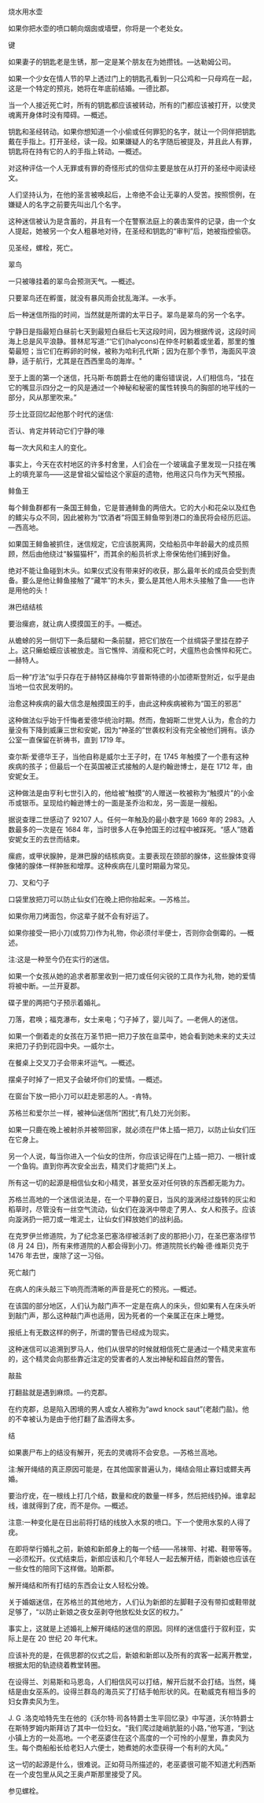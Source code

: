 <title>Encyclopedia of Superstitions</title> <link href="e9780806536248_css.css" rel="stylesheet" type="text/css"> 

烧水用水壶

如果你把水壶的喷口朝向烟囱或墙壁，你将是一个老处女。

键

如果妻子的钥匙老是生锈，那一定是某个朋友在为她攒钱。—达勒姆公司。

如果一个少女在情人节的早上透过门上的钥匙孔看到一只公鸡和一只母鸡在一起，这是一个特定的预兆，她将在年底前结婚。—德比郡。

当一个人接近死亡时，所有的钥匙都应该被转动，所有的门都应该被打开，以使灵魂离开身体时没有障碍。—概述。

钥匙和圣经转动。如果你想知道一个小偷或任何罪犯的名字，就让一个同伴把钥匙戴在手指上。打开圣经，读一段。如果嫌疑人的名字随后被提及，并且此人有罪，钥匙将在持有它的人的手指上转动。—概述。

对这种评估一个人无罪或有罪的奇怪形式的信仰主要是放在从打开的圣经中阅读经文。

人们坚持认为，在他的圣言被唤起后，上帝绝不会让无辜的人受苦。按照惯例，在嫌疑人的名字之前要先叫出几个名字。

这种迷信被认为是含蓄的，并且有一个在警察法庭上的袭击案件的记录，由一个女人提起，她被另一个女人粗暴地对待，在圣经和钥匙的“审判”后，她被指控偷窃。

见圣经，螺栓，死亡。

翠鸟

一只被喙挂着的翠鸟会预测天气。—概述。

只要翠鸟还在孵蛋，就没有暴风雨会扰乱海洋。—水手。

后一种迷信所指的时间，当然就是所谓的太平日子。翠鸟是翠鸟的另一个名字。

宁静日是指最短白昼前七天到最短白昼后七天这段时间，因为根据传说，这段时间海上总是风平浪静。普林尼写道:“‘它们(halycons)在仲冬时躺着或坐着，那里的雏菊最短；当它们在孵卵的时候，被称为哈利孔代斯；因为在那个季节，海面风平浪静，适于航行，尤其是在西西里岛的海岸。"

至于上面的第一个迷信，托马斯·布朗爵士在他的庸俗错误说，人们相信鸟，“挂在它的嘴显示四分之一的风是通过一个神秘和秘密的属性转换鸟的胸部的地平线的一部分，风从那里吹来。”

莎士比亚回忆起他那个时代的迷信:

否认、肯定并转动它们宁静的喙

每一次大风和主人的变化。

事实上，今天在农村地区的许多村舍里，人们会在一个玻璃盒子里发现一只挂在嘴上的填充翠鸟——这是曾祖父留给这个家庭的遗物，他用这只鸟作为天气预报。

鲱鱼王

每个鲱鱼群都有一条国王鲱鱼，它是普通鲱鱼的两倍大。它的大小和花朵以及红色的鳍尖与众不同，因此被称为“饮酒者”将国王鲱鱼带到港口的渔民将会经历厄运。—西高地。

如果国王鲱鱼被抓住，迷信规定，它应该脱离网，交给船员中年龄最大的成员照顾，然后由他绕过“躲猫猫杆”，而其余的船员祈求上帝保佑他们捕到好鱼。

绝对不能让鱼碰到木头。如果仪式没有带来好的收获，那么最年长的成员会受到责备。要么是他让鲱鱼接触了“藏竿”的木头，要么是其他人用木头接触了鱼——也许是用他的头！

淋巴结结核

要治瘰疬，就让病人摸摸国王的手。—概述。

从蟾蜍的另一侧切下一条后腿和一条前腿，把它们放在一个丝绸袋子里挂在脖子上。这只癞蛤蟆应该被放走。当它憔悴、消瘦和死亡时，犬瘟热也会憔悴和死亡。—赫特人。

后一种“疗法”似乎只存在于赫特区赫梅尔亨普斯特德的小加德斯登附近，似乎是由当地一位农民发明的。

治愈这种疾病的最大信念是触摸国王的手，由此这种疾病被称为“国王的邪恶”

这种做法似乎始于忏悔者爱德华统治时期。然而，詹姆斯二世党人认为，愈合的力量没有下降到威廉三世和安妮，因为“神圣的”世袭权利没有完全被他们拥有。该办公室一直保留在祈祷书，直到 1719 年。

查尔斯·爱德华王子，当他自称是威尔士王子时，在 1745 年触摸了一个患有这种疾病的孩子；但最后一个在英国被正式接触的人是约翰逊博士，是在 1712 年，由安妮女王。

这种做法是由亨利七世引入的，他给被“触摸”的人赠送一枚被称为“触摸片”的小金币或银币。呈现给约翰逊博士的一面是圣乔治和龙，另一面是一艘船。

据说查理二世感动了 92107 人。任何一年触及的最小数字是 1669 年的 2983。人数最多的一次是在 1684 年，当时很多人在争抢国王的过程中被踩死。“感人”随着安妮女王的去世而结束。

瘰疬，或甲状腺肿，是淋巴腺的结核病变。主要表现在颈部的腺体，这些腺体变得像猪的腺体一样肿胀和增厚。这种疾病在儿童时期最为常见。

刀、叉和勺子

口袋里放把刀可以防止仙女们在晚上把你抬起来。—苏格兰。

如果你用刀烤面包，你这辈子就不会有好运了。

如果你接受一把小刀(或剪刀)作为礼物，你必须付半便士，否则你会倒霉的。—概述。

注:这是一种至今仍在实行的迷信。

如果一个女孩从她的追求者那里收到一把刀或任何尖锐的工具作为礼物，她的爱情将被中断。—兰开夏郡。

碟子里的两把勺子预示着婚礼。

刀落，君唤；福克瀑布，女士来电；勺子掉了，婴儿叫了。—老佣人的迷信。

如果一个倒着走的女孩在万圣节把一把刀子放在韭菜中，她会看到她未来的丈夫过来把刀子扔到花园中央。—威尔士。

在餐桌上交叉刀子会带来坏运气。—概述。

摆桌子时掉了一把叉子会破坏你们的爱情。—概述。

在窗台下放一把小刀可以赶走邪恶的人。-肯特。

苏格兰和爱尔兰一样，被神仙迷信所“困扰”,有几处刀光剑影。

如果一只鹿在晚上被射杀并被带回家，就必须在尸体上插一把刀，以防止仙女们压在它身上。

另一个人说，每当你进入一个仙女的住所，你应该记得在门上插一把刀、一根针或一个鱼钩。直到你再次安全出去，精灵们才能把门关上。

所有这一切的起源是相信仙女和小精灵，甚至女巫对任何铁的东西都无能为力。

苏格兰高地的一个迷信说法是，在一个平静的夏日，当风的漩涡经过旋转的灰尘和稻草时，尽管没有一丝空气流动，仙女们在漩涡中带走了男人、女人和孩子。应该向漩涡扔一把刀或一堆泥土，让仙女们释放她们的战利品。

在克罗伊兰修道院，为了纪念圣巴塞洛缪被活剥了皮的那把小刀，在圣巴塞洛缪节(8 月 24 日)，所有来修道院的人都会得到小刀。修道院院长约翰·德·维斯贝克于 1476 年去世，废除了这一习俗。

死亡敲门

在病人的床头敲三下响亮而清晰的声音是死亡的预兆。—概述。

在该国的部分地区，人们认为敲门声不一定是在病人的床头，但如果有人在床头听到敲门声，那么这种敲门声也适用，因为死者的一个亲属正在床上睡觉。

报纸上有无数这样的例子，所谓的警告已经成为现实。

这种迷信可以追溯到罗马人，他们从很早的时候就相信死亡是通过一个精灵来宣布的，这个精灵会向那些靠近注定的受害者的人发出神秘和超自然的警告。

敲盐

打翻盐就是遇到麻烦。—约克郡。

在约克郡，总是陷入困境的男人或女人被称为“awd knock saut”(老敲门盐)。他的不幸被认为是由于他打翻了盐洒得太多。

结

如果裹尸布上的结没有解开，死去的灵魂将不会安息。—苏格兰高地。

注:解开绳结的真正原因可能是，在其他国家普遍认为，绳结会阻止寡妇或鳏夫再婚。

要治疗疣，在一根线上打几个结，数量和疣的数量一样多，然后把线扔掉。谁拿起线，谁就得到了疣，而不是你。—概述。

注意:一种变化是在日出前将打结的线放入水泵的喷口。下一个使用水泵的人得了疣。

在即将举行婚礼之前，新娘和新郎身上的每一个结——吊袜带、衬裙、鞋带等等。—必须松开。仪式结束后，新郎应该和几个年轻人一起去解开结，而新娘也应该在一些女性的陪同下这样做。珀斯郡。

解开绳结和所有打结的东西会让女人轻松分娩。

关于婚姻迷信，在苏格兰的其他地方，人们认为新郎的左脚鞋子没有带扣或鞋带就足够了，“以防止新娘之夜女巫剥夺他放松处女区的权力。”

事实上，这就是上述婚礼上解开绳结的迷信的原因。同样的迷信盛行于叙利亚，实际上是在 20 世纪 20 年代末。

应该补充的是，在佩思郡的仪式之后，新娘和新郎以及所有的宾客一起离开教堂，根据太阳的轨迹绕着教堂转圈。

在设得兰、刘易斯和马恩岛，人们相信风可以打结，解开后就不会打结。当然，绳结是由女巫系的。设得兰群岛的海员买了打结手帕形状的风。在勒威克有相当多的妇女靠卖风为生。

J. G .洛克哈特先生在他的《沃尔特·司各特爵士生平回忆录》中写道，沃尔特爵士在斯特罗姆内斯拜访了其中一位妇女。“我们爬过陡峭肮脏的小路，”他写道，“到达小镇上方的一处高地。一个老巫婆住在这个高度的一个可怜的小屋里，靠卖风为生。每个商船船长给老妇人六便士，她煮她的水壶获得一个有利的大风。”

这一切的起源是什么，很难说。正如荷马所描述的，老巫婆很可能不知道尤利西斯在一个皮包里从风之王奥卢斯那里接受了风。

参见螺栓。